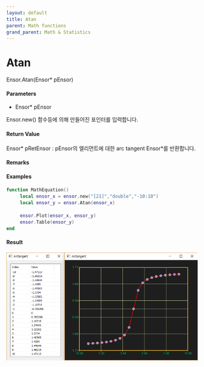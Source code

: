 ```yaml
---
layout: default
title: Atan
parent: Math functions
grand_parent: Math & Statistics
---
```


# Atan

Ensor.Atan\(Ensor\* pEnsor\)

#### Parameters

* Ensor\* pEnsor

Ensor.new\(\) 함수등에 의해 만들어진 포인터를 입력합니다.

#### Return Value

Ensor\* pRetEnsor : pEnsor의 엘리먼트에 대한 arc tangent Ensor\*를 반환합니다.

#### Remarks

#### Examples

```lua
function MathEquation()
     local ensor_x = ensor.new("[21]","double","-10:10")
     local ensor_y = ensor.Atan(ensor_x)

     ensor.Plot(ensor_x, ensor_y)
     ensor.Table(ensor_y)
end
```

#### Result

![](./MathAPI/AtanResult.png)

